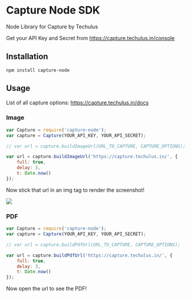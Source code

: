 # Capture Node SDK
Node Library for Capture by Techulus

Get your API Key and Secret from https://capture.techulus.in/console

## Installation

```
npm install capture-node
```

## Usage

List of all capture options: https://capture.techulus.in/docs

### Image

```javascript
var Capture = require('capture-node');
var capture = Capture(YOUR_API_KEY, YOUR_API_SECRET);

// var url = capture.buildImageUrl(URL_TO_CAPTURE, CAPTURE_OPTIONS);

var url = capture.buildImageUrl('https://capture.techulus.in/', {
    full: true,
    delay: 3,
    t: Date.now()
});
```
Now stick that url in an img tag to render the screenshot!

<img src="https://cdn.capture.techulus.in/e1ab7054-dabc-48d6-a33f-c18038aac1c8/e0c64ecf2dcf45954792d3cb574fad41/image?url=https://capture.techulus.in/&delay=3"/>

### PDF

```javascript
var Capture = require('capture-node');
var capture = Capture(YOUR_API_KEY, YOUR_API_SECRET);

// var url = capture.buildPdfUrl(URL_TO_CAPTURE, CAPTURE_OPTIONS);

var url = capture.buildPdfUrl('https://capture.techulus.in/', {
    full: true,
    delay: 3,
    t: Date.now()
});
```
Now open the url to see the PDF!
